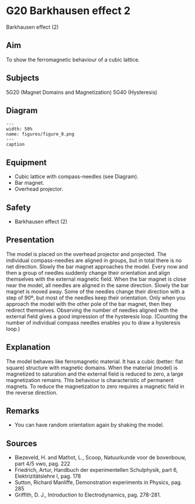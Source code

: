 # G20 Barkhausen effect  2 
 Barkhausen effect (2)   
  
## Aim   
 To show the ferromagnetic behaviour of a cubic lattice.   
  
## Subjects   
 5G20 (Magnet Domains and Magnetization) 5G40 (Hysteresis)   
  
## Diagram   
   
```{figure} figures/figure_0.png  
---  
width: 50%  
name: figures/figure_0.png  
---  
caption  
``` 
     
  
## Equipment   
 
 *  Cubic lattice with compass-needles (see Diagram). 
 *  Bar magnet. 
 *  Overhead projector.   
  
## Safety   
 
 *   Barkhausen effect (2)
     
  
## Presentation   
 The model is placed on the overhead projector and projected. The individual compass-needles are aligned in groups, but in total there is no net direction. Slowly the bar magnet approaches the model. Every now and then a group of needles suddenly change their orientation and align themselves with the external magnetic field. When the bar magnet is close near the model, all needles are aligned in the same direction. Slowly the bar magnet is moved away. Some of the needles change their direction with a step of 90º, but most of the needles keep their orientation. Only when you approach the model with the other pole of the bar magnet, then they redirect themselves. Observing the number of needles aligned with the external field gives a good impression of the hysteresis loop. (Counting the number of individual compass needles enables you to draw a hysteresis loop.)    
  
## Explanation   
 The model behaves like ferromagnetic material. It has a cubic (better: flat square) structure with magnetic domains. When the material (model) is magnetized to saturation and the external field is reduced to zero, a large magnetization remains. This behaviour is characteristic of permanent magnets. To reduce the magnetization to zero requires a magnetic field in the reverse direction.    
  
## Remarks   
 
 *  You can have random orientation again by shaking the model.
   
  
## Sources   
 
 *  Biezeveld, H. and Mathot, L., Scoop, Natuurkunde voor de bovenbouw, part 4/5 vwo, pag. 222 
 *  Friedrich, Artur, Handbuch der experimentellen Schulphysik, part 6, Elektrizitätslehre I, pag. 178 
 *  Sutton, Richard Manliffe, Demonstration experiments in Physics, pag. 285 
 *  Griffith, D. J., Introduction to Electrodynamics, pag. 278-281.
  